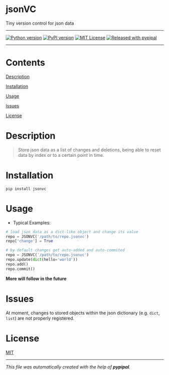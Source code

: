 # jsonVC

Tiny version control for json data

---

[![Python version](https://img.shields.io/pypi/pyversions/jsonvc.svg)](https://img.shields.io/pypi/pyversions/jsonvc.svg)
[![PyPI version](https://badge.fury.io/py/pypipal.svg)](https://badge.fury.io/py/pypipal)
[![MIT License](https://img.shields.io/badge/license-MIT-blue.svg?style=flat)](http://choosealicense.com/licenses/mit/)
[![Released with pypipal](https://img.shields.io/static/v1?label=released%20with&message=pypipal&color=informational)](https://test.pypi.org/project/pypipal/)

---

# Contents

[Description](#Description)

[Installation](#Installation)

[Usage](#Usage)

[Issues](#Issues)

[License](#License)

# Description

> Store json data as a list of changes and deletions,
> being able to reset data by index or to a certain
> point in time.

# Installation

```shell script
pip install jsonvc
```

# Usage

- Typical Examples:

```python
# load json data as a dict-like object and change its value
repo = JSONVC('/path/to/repo.jsonvc')
repo['change'] = True
```

```python
# by default changes get auto-added and auto-commited
repo = JSONVC('/path/to/repo.jsonvc')
repo.update(dict(hello='world'))
repo.add()
repo.commit()
```

**More will follow in the future**

# Issues

At moment, changes to stored objects within the json dictionary
(e.g. `dict`, `list`) are not properly registered. 

# License

[MIT](https://choosealicense.com/licenses/mit/)

---

_This file was automatically created with the help of **pypipal**._

